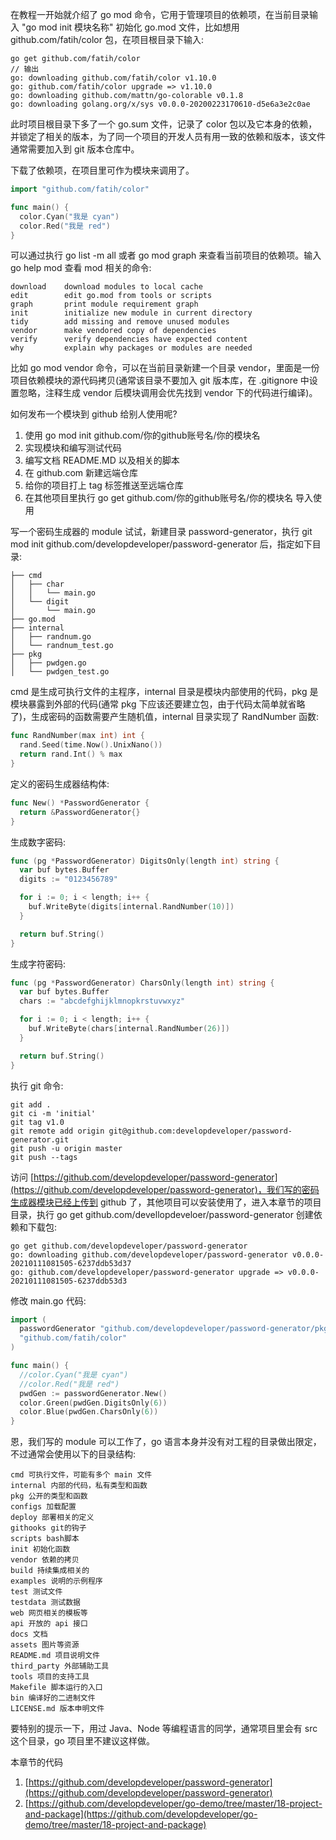 在教程一开始就介绍了 go mod 命令，它用于管理项目的依赖项，在当前目录输入 "go mod init 模块名称" 初始化 go.mod 文件，比如想用 github.com/fatih/color 包，在项目根目录下输入:

```
go get github.com/fatih/color
// 输出
go: downloading github.com/fatih/color v1.10.0
go: github.com/fatih/color upgrade => v1.10.0
go: downloading github.com/mattn/go-colorable v0.1.8
go: downloading golang.org/x/sys v0.0.0-20200223170610-d5e6a3e2c0ae
```

此时项目根目录下多了一个 go.sum 文件，记录了 color 包以及它本身的依赖，并锁定了相关的版本，为了同一个项目的开发人员有用一致的依赖和版本，该文件通常需要加入到 git 版本仓库中。

下载了依赖项，在项目里可作为模块来调用了。

```go
import "github.com/fatih/color"

func main() { 
  color.Cyan("我是 cyan")
  color.Red("我是 red")
}
```

可以通过执行 go list -m all 或者 go mod graph 来查看当前项目的依赖项。输入 go help mod 查看 mod 相关的命令:

```
download    download modules to local cache
edit        edit go.mod from tools or scripts
graph       print module requirement graph
init        initialize new module in current directory
tidy        add missing and remove unused modules
vendor      make vendored copy of dependencies
verify      verify dependencies have expected content
why         explain why packages or modules are needed
```

比如 go mod vendor 命令，可以在当前目录新建一个目录 vendor，里面是一份项目依赖模块的源代码拷贝(通常该目录不要加入 git 版本库，在 .gitignore 中设置忽略，注释生成 vendor 后模块调用会优先找到 vendor 下的代码进行编译)。


如何发布一个模块到 github 给别人使用呢?  
1. 使用 go mod init github.com/你的github账号名/你的模块名  
2. 实现模块和编写测试代码  
3. 编写文档  README.MD 以及相关的脚本  
4. 在 github.com  新建远端仓库  
5. 给你的项目打上 tag 标签推送至远端仓库  
6. 在其他项目里执行 go get github.com/你的github账号名/你的模块名 导入使用  


写一个密码生成器的 module  试试，新建目录 password-generator，执行 git mod init github.com/developdeveloper/password-generator 后，指定如下目录:

```
├── cmd
│   ├── char
│   │   └── main.go
│   └── digit
│       └── main.go
├── go.mod
├── internal
│   ├── randnum.go
│   └── randnum_test.go
├── pkg
│   ├── pwdgen.go
│   └── pwdgen_test.go
```

cmd 是生成可执行文件的主程序，internal 目录是模块内部使用的代码，pkg 是模块暴露到外部的代码(通常 pkg 下应该还要建立包，由于代码太简单就省略了)，生成密码的函数需要产生随机值，internal 目录实现了 RandNumber 函数:

```go
func RandNumber(max int) int {
  rand.Seed(time.Now().UnixNano())
  return rand.Int() % max
}
```

定义的密码生成器结构体:

```go
func New() *PasswordGenerator {
  return &PasswordGenerator{}
}
```

生成数字密码:

```go
func (pg *PasswordGenerator) DigitsOnly(length int) string {
  var buf bytes.Buffer
  digits := "0123456789"

  for i := 0; i < length; i++ {
    buf.WriteByte(digits[internal.RandNumber(10)])
  }

  return buf.String()
}
```

生成字符密码:

```go
func (pg *PasswordGenerator) CharsOnly(length int) string {
  var buf bytes.Buffer
  chars := "abcdefghijklmnopkrstuvwxyz"

  for i := 0; i < length; i++ {
    buf.WriteByte(chars[internal.RandNumber(26)])
  }

  return buf.String()
}
```

执行 git 命令:

```
git add .
git ci -m 'initial'
git tag v1.0
git remote add origin git@github.com:developdeveloper/password-generator.git
git push -u origin master
git push --tags
```

访问 [https://github.com/developdeveloper/password-generator](https://github.com/developdeveloper/password-generator)，我们写的密码生成器模块已经上传到 github 了，其他项目可以安装使用了，进入本章节的项目目录，执行 go get github.com/devellopdeveloer/password-generator 创建依赖和下载包:

```
go get github.com/developdeveloper/password-generator
go: downloading github.com/developdeveloper/password-generator v0.0.0-20210111081505-6237ddb53d37
go: github.com/developdeveloper/password-generator upgrade => v0.0.0-20210111081505-6237ddb53d3
```

修改 main.go 代码:

```go
import (
  passwordGenerator "github.com/developdeveloper/password-generator/pkg" // 包的别名
  "github.com/fatih/color"
)

func main() {
  //color.Cyan("我是 cyan")
  //color.Red("我是 red")
  pwdGen := passwordGenerator.New()
  color.Green(pwdGen.DigitsOnly(6))
  color.Blue(pwdGen.CharsOnly(6))
}
```

恩，我们写的 module 可以工作了，go 语言本身并没有对工程的目录做出限定，不过通常会使用以下的目录结构:

```
cmd 可执行文件，可能有多个 main 文件
internal 内部的代码，私有类型和函数
pkg 公开的类型和函数
configs 加载配置
deploy 部署相关的定义
githooks git的钩子
scripts bash脚本
init 初始化函数
vendor 依赖的拷贝
build 持续集成相关的
examples 说明的示例程序
test 测试文件
testdata 测试数据
web 网页相关的模板等
api 开放的 api 接口
docs 文档
assets 图片等资源
README.md 项目说明文件
third_party 外部辅助工具
tools 项目的支持工具
Makefile 脚本运行的入口
bin 编译好的二进制文件
LICENSE.md 版本申明文件
```

要特别的提示一下，用过 Java、Node 等编程语言的同学，通常项目里会有 src 这个目录，go 项目里不建议这样做。

本章节的代码  
1. [https://github.com/developdeveloper/password-generator](https://github.com/developdeveloper/password-generator)  
2. [https://github.com/developdeveloper/go-demo/tree/master/18-project-and-package](https://github.com/developdeveloper/go-demo/tree/master/18-project-and-package)  


